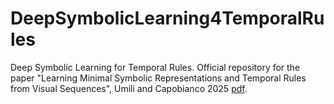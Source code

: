 # DeepSymbolicLearning4TemporalRules
Deep Symbolic Learning for Temporal Rules. Official repository for the paper "Learning Minimal Symbolic Representations and Temporal Rules from Visual Sequences", Umili and Capobianco 2025 [pdf](https://www.researchgate.net/profile/Elena-Umili-2/publication/389571784_Learning_Minimal_Symbolic_Representations_and_Temporal_Rules_from_Visual_Sequences/links/67c853fce62c604a0dd50d53/Learning-Minimal-Symbolic-Representations-and-Temporal-Rules-from-Visual-Sequences.pdf).
